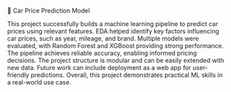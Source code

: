 🚗 Car Price Prediction Model

This project successfully builds a machine learning pipeline to predict car prices using relevant features.
EDA helped identify key factors influencing car prices, such as year, mileage, and brand.
Multiple models were evaluated, with Random Forest and XGBoost providing strong performance.
The pipeline achieves reliable accuracy, enabling informed pricing decisions.
The project structure is modular and can be easily extended with new data.
Future work can include deployment as a web app for user-friendly predictions.
Overall, this project demonstrates practical ML skills in a real-world use case.
